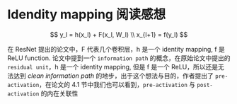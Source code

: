 # Idendity mapping 阅读感想

$$
y_l = h(x_l) + F(x_l, W_l) \\
x_{l+1} = f(y_l)
$$

在 ResNet 提出的论文中，F 代表几个卷积层，h 是一个 identity mapping, f 是 ReLU function. 论文中提到一个 `information path` 的概念，在原始论文中提出的 `residual unit`，h 是一个 identity mapping, 但是 f 是一个 ReLU，所以还是无法达到 _clean information path_ 的地步，出于这个想法与目的，作者提出了 `pre-activation`，在论文的 4.1 节中我们也可以看到，`pre-activation` 与 `post-activation` 的内在关联性